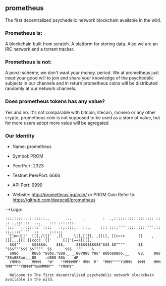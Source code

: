 ## prometheus
The first decentralized psychedelic network blockchain available in the wild.

### Prometheus is:
A blockchain built from scratch. A platform for storing data. Also we are an IRC network and a torrent tracker.

### Prometheus is not:
A ponzi scheme, we don't want your money. period. We at prometheus just need your good will to join and share your knowledge of the psychedelic subjects in our channels and in return prometheus coins will be distributed randomly at our network channels.

### Does prometheus tokens has any value?
Yes and no. It's not comparable with bitcoin, litecoin, monero or any other crypto, prometheus coin is not supposed to be used as a store of value, but for more users adopt more value will be agregated.

### Our Identity
- Name: prometheus

- Symbol: PROM

- PeerPort: 2323

- Testnet PeerPort: 6666

- API Port: 9999

- Website: http://prometheus.gq/coin/ or PROM Coin Refer to: https://github.com/deepcell/prometheus

⋅⋅*Logo:
```
:::::::::. :::::::..       ...     .        :  .,:::::::::::::::::: ::   .: .,::::::  ...    ::: .::::::.
`;;;```.;;;;;;;``;;;;   .;;;;;;;.  ;;,.    ;;; ;;;;'''';;;;;;;;'''',;;   ;;,;;;;''''  ;;     ;;;;;;`    `
 `]]nnn]]'  [[[,/[[['  ,[[     \[[,[[[[, ,[[[[, [[cccc      [[    ,[[[,,,[[[ [[cccc  [['     [[['[==/[[[[,
  $$$""     $$$$$$c    $$$,     $$$$$$$$$$$"$$$ $$""""      $$    "$$$"""$$$ $$""""  $$      $$$  '''    $
  888o      888b "88bo,"888,_ _,88P888 Y88" 888o888oo,__    88,    888   "88o888oo,__88    .d888 88b    dP
  YMMMb     MMMM   "W"   "YMMMMMP" MMM  M'  "MMM""""YUMMM   MMM    MMM    YMM""""YUMMM"YmmMMMM""  "YMmMY"
  
  Welcome to The first decentralized psychedelic network blockchain available in the wild.
```
